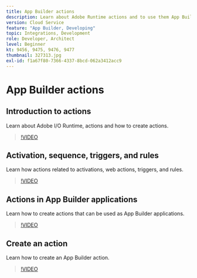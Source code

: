 ```yaml
---
title: App Builder actions
description: Learn about Adobe Runtime actions and to use them App Builder applications.
version: Cloud Service
feature: "App Builder, Developing"
topic: Integrations, Development
role: Developer, Architect
level: Beginner
kt: 9456, 9475, 9476, 9477
thumbnail: 327313.jpg
exl-id: f1a67f80-7366-4337-8bcd-062a3412acc9
---
```

# App Builder actions

## Introduction to actions

Learn about Adobe I/O Runtime, actions and how to create actions.

>[!VIDEO](https://video.tv.adobe.com/v/339192/?quality=12&learn=on)

## Activation, sequence, triggers, and rules

Learn how actions related to activations, web actions, triggers, and rules.

>[!VIDEO](https://video.tv.adobe.com/v/339193/?quality=12&learn=on)

## Actions in App Builder applications

Learn how to create actions that can be used as App Builder applications.

>[!VIDEO](https://video.tv.adobe.com/v/339194/?quality=12&learn=on)

## Create an action

Learn how to create an App Builder action.

>[!VIDEO](https://video.tv.adobe.com/v/339195/?quality=12&learn=on)
